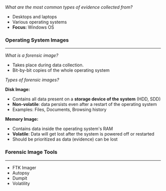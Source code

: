 
*What are the most common types of evidence collected from?*
- Desktops and laptops
- Various operating systems
- **Focus:** Windows OS


### Operating System Images
-------
*What is a forensic image?*
- Takes place during data collection.
- Bit-by-bit copies of the whole operating system

*Types of forensic images?*

**Disk Image:**
- Contains all data present on a **storage device of the system** (HDD, SDD)
- **Non-volatile**: data persists even after a restart of the operating system
- Examples: Files, Documents, Browsing history

**Memory Image:**
- Contains data inside the operating system's RAM
- **Volatile**: Data will get lost after the system is powered off or restarted
- Should be prioritized as data (evidence) can be lost


### Forensic Image Tools
----
- FTK Imager
- Autopsy
- Dumpit
- Volatility